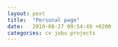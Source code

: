 ```yaml
---
layout: post
title:  "Personal page"
date:   2019-08-27 09:54:49 +0200
categories: cv jobs projects
---
```

